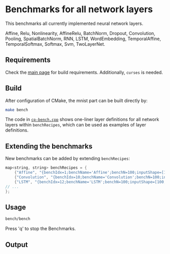 # Benchmarks for all network layers
This benchmarks all currently implemented neural network layers.

Affine, Relu, Nonlinearity, AffineRelu, BatchNorm, Dropout, Convolution, Pooling,
SpatialBatchNorm, RNN, LSTM, WordEmbedding, TemporalAffine, TemporalSoftmax, Softmax, Svm, TwoLayerNet.

## Requirements
Check the [main page](../../..) for build requirements. Additionally, `curses` is needed.

## Build
After configuration of CMake, the mnist part can be built directly by:
```bash
make bench
```
The code in [`cp-bench.cpp`](cp-bench.cpp) shows one-liner layer definitions for all network layers within `benchRecipes`, which can be used as examples of layer definitions.

## Extending the benchmarks
New benchmarks can be added by extending `benchRecipes`:
```cpp
map<string, string> benchRecipes = {
    {"Affine", "{benchIdx=1;benchName='Affine';benchN=100;inputShape=[1024];hidden=1024}"},
    {"Convolution", "{benchIdx=10;benchName='Convolution';benchN=100;inputShape=[3,32,32];kernel=[64,5,5];stride=1;pad=2}"},
    {"LSTM", "{benchIdx=12;benchName='LSTM';benchN=100;inputShape=[100,80];N=100;H=256}"},
// ...
};
```

## Usage
```bash
bench/bench
```
Press 'q' to stop the Benchmarks.

## Output
```bash

```

